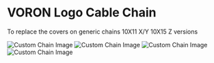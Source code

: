 # VORON Logo Cable Chain

To replace the covers on generic chains 10X11 X/Y 10X15 Z versions


![Custom Chain Image](IMG_20211019_194857.jpg)
![Custom Chain Image](IMG_20211019_194902.jpg)
![Custom Chain Image](IMG_20211019_194935.jpg)
![Custom Chain Image](IMG_20211019_194946.jpg)
